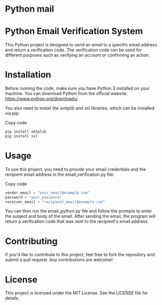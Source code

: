 # Python mail

# Python Email Verification System
This Python project is designed to send an email to a specific email address and return a verification code. The verification code can be used for different purposes such as verifying an account or confirming an action.

# Installation
Before running the code, make sure you have Python 3 installed on your machine. You can download Python from the official website: https://www.python.org/downloads/

You also need to install the smtplib and ssl libraries, which can be installed via pip:

Copy code
```python
pip install smtplib
pip install ssl
```

# Usage
To use this project, you need to provide your email credentials and the recipient email address in the email_verification.py file:

Copy code
```python
sender_email = "your_email@example.com"
password = "your_password"
receiver_email = "recipient_email@example.com"
```
You can then run the email_python.py file and follow the prompts to enter the subject and body of the email. After sending the email, the program will return a verification code that was sent to the recipient's email address.

# Contributing
If you'd like to contribute to this project, feel free to fork the repository and submit a pull request. Any contributions are welcome!

# License
This project is licensed under the MIT License. See the LICENSE file for details.






